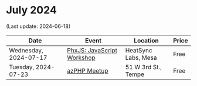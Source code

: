 # July 2024

(Last update: 2024-06-18)

| Date | Event | Location | Price |
| ---- | ----- | -------- | ----- |
| Wednesday, 2024-07-17 | [PhxJS: JavaScript Workshop](https://www.meetup.com/phoenix-javascript/events/301333994/) | HeatSync Labs, Mesa | Free |
| Tuesday, 2024-07-23 | [azPHP Meetup](https://www.meetup.com/azphpug/events/vqdnltygckbfc/) | 51 W 3rd St., Tempe | Free |
